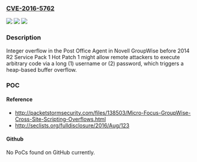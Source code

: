 ### [CVE-2016-5762](https://cve.mitre.org/cgi-bin/cvename.cgi?name=CVE-2016-5762)
![](https://img.shields.io/static/v1?label=Product&message=n%2Fa&color=blue)
![](https://img.shields.io/static/v1?label=Version&message=n%2Fa&color=blue)
![](https://img.shields.io/static/v1?label=Vulnerability&message=n%2Fa&color=brighgreen)

### Description

Integer overflow in the Post Office Agent in Novell GroupWise before 2014 R2 Service Pack 1 Hot Patch 1 might allow remote attackers to execute arbitrary code via a long (1) username or (2) password, which triggers a heap-based buffer overflow.

### POC

#### Reference
- http://packetstormsecurity.com/files/138503/Micro-Focus-GroupWise-Cross-Site-Scripting-Overflows.html
- http://seclists.org/fulldisclosure/2016/Aug/123

#### Github
No PoCs found on GitHub currently.

